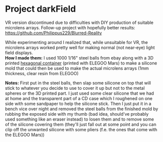 # Project darkField
VR version discontinued due to difficulties with DIY production of suitable microlens arrays.
Follow-up project with hopefully better results: https://github.com/Philippus229/Blurred-Reality

While experimenting around I realized that, while unsuitable for VR, the microlens arrays worked pretty well for making normal (not near-eye) light field displays.<br/>
**How I made them:** I used 1000 1/16" steel balls from ebay along with a 3D printed <a href="https://www.tinkercad.com/things/1YWJrtPxQ6g-terrific-hango-jofo">hexagonal container</a> (printed with ELEGOO Mars) to make a silicone mold that could then be used to make the actual microlens arrays (1mm thickness, clear resin from ELEGOO)

**Notes:** First put in the steel balls, then slap some silicone on top that will stick to whatever you decide to use to cover it up but not to the metal spheres or the 3D printed part. I just used some clear silicone that we had at home and the transparent part of a CD case which I roughened on one side with some sandpaper to help the silicone stick. Then I just put it in a bench vice over night and removed the steel balls from the finished mold by rubbing the exposed side with my thumb (bad idea, should've probably used something like an eraser instead) to losen them and to remove some of the silicone covering them (they'll just fall out at some point and you can clip off the unwanted silicone with some pliers (f.e. the ones that come with the ELEGOO Mars))
